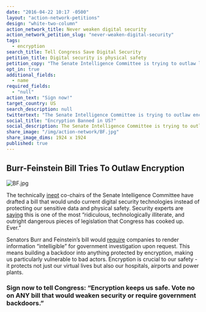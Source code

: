 ```yaml
---
date: "2016-04-22 10:17 -0500"
layout: "action-network-petitions"
design: "white-two-column"
action_network_title: Never weaken digital security
action_network_petition_slug: "never-weaken-digital-security"
tags: 
  - encryption
search_title: Tell Congress Save Digital Security
petition_title: Digital security is physical safety
petition_copy: "The Senate Intelligence Committee is trying to outlaw life-saving security. **Sign now to tell Congress, “Encryption keeps us safe. Vote no on ANY bill that would weaken security or require government backdoors.”**"
opt_in: true
additional_fields: 
  - name
required_fields: 
  - "null"
action_text: "Sign now!"
target_country: US
search_description: null
twittertext: "The Senate Intelligence Committee is trying to outlaw encryption. Tell Congress, \"Digital security saves lives.\""
social_title: "Encryption Banned in US?"
social_description: The Senate Intelligence Committee is trying to outlaw encryption. Tell Congress to vote NO on any bill that would weaken digital security.
share_image: "/img/action-network/BF.jpg"
share_image_dims: 1924 x 1924
published: true
---
```

## Burr-Feinstein Bill Tries To Outlaw Encryption

![BF.jpg]({{site.baseurl}}/img/action-network/BF.jpg)

The technically [inept](http://www.latimes.com/opinion/editorials/la-ed-encryption-back-door-20160420-story.html) co-chairs of the Senate Intelligence Committee have drafted a bill that would undo current digital security technologies instead of protecting our sensitive data and physical safety. Security experts are [saying](http://www.wired.com/2016/04/senates-draft-encryption-bill-privacy-nightmare/) this is one of the most “ridiculous, technologically illiterate, and outright dangerous pieces of legislation that Congress has cooked up. Ever.”

Senators Burr and Feinstein’s bill would [require](http://recode.net/2016/04/14/the-tech-community-is-mobilizing-against-the-burr-feinstein-encryption-bill/) companies to render information “intelligible” for government investigation upon request. This means building a backdoor into anything protected by encryption, making us particularly vulnerable to bad actors. Encryption is crucial to our safety - it protects not just our virtual lives but also our hospitals, airports and power plants. 

### Sign now to tell Congress: “Encryption keeps us safe. Vote no on ANY bill that would weaken security or require government backdoors.”

